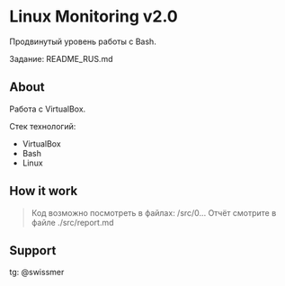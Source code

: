 # Linux Monitoring v2.0

Продвинутый уровень работы с Bash.

Задание: README_RUS.md

## About

Работа с VirtualBox.

Стек технологий:

* VirtualBox
* Bash
* Linux

## How it work

> Код возможно посмотреть в файлах: /src/0...
> Отчёт смотрите в файле ./src/report.md

## Support

tg: @swissmer